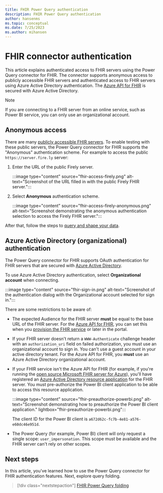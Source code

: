 ```yaml
---
title: FHIR Power Query authentication
description: FHIR Power Query authentication
author: hansenms
ms.topic: conceptual
ms.date: 7/25/2023
ms.author: mihansen
---
```


# FHIR connector authentication

This article explains authenticated access to FHIR servers using the Power Query connector for FHIR. The connector supports anonymous access to publicly accessible FHIR servers and authenticated access to FHIR servers using Azure Active Directory authentication. The [Azure API for FHIR](/azure/healthcare-apis) is secured with Azure Active Directory.

> [!NOTE]
> If you are connecting to a FHIR server from an online service, such as Power BI service, you can only use an organizational account.

## Anonymous access

There are many [publicly accessible FHIR servers](https://confluence.hl7.org/display/FHIR/Public+Test+Servers). To enable testing with these public servers, the Power Query connector for FHIR supports the "Anonymous" authentication scheme. For example to access the public `https://server.fire.ly` server:

1. Enter the URL of the public Firely server.

   :::image type="content" source="fhir-access-firely.png" alt-text="Screenshot of the URL filled in with the public Firely FHIR server.":::

1. Select **Anonymous** authentication scheme.

   :::image type="content" source="fhir-access-firely-anonymous.png" alt-text="Screenshot demonstrating the anonymous authentication selection to access the Firely FHIR server.":::

After that, follow the steps to [query and shape your data](fhir.md).

## Azure Active Directory (organizational) authentication

The Power Query connector for FHIR supports OAuth authentication for FHIR servers that are secured with [Azure Active Directory](https://azure.microsoft.com/services/active-directory/).

To use Azure Active Directory authentication, select **Organizational account** when connecting.

:::image type="content" source="fhir-sign-in.png" alt-text="Screenshot of the authentication dialog with the Organizational account selected for sign in.":::

There are some restrictions to be aware of:

* The expected Audience for the FHIR server **must** be equal to the base URL of the FHIR server. For the [Azure API for FHIR](/azure/healthcare-apis/), you can set this when you [provision the FHIR service](/azure/healthcare-apis/fhir-paas-portal-quickstart#additional-settings) or later in the portal.

* If your FHIR server doesn't return a `WWW-Authenticate` challenge header with an `authorization_uri` field on failed authorization, you must use an organizational account to sign in. You can't use a guest account in your active directory tenant. For the Azure API for FHIR, you **must** use an Azure Active Directory organizational account.

* If your FHIR service isn't the Azure API for FHIR (for example, if you're running the [open source Microsoft FHIR server for Azure](https://github.com/Microsoft/fhir-server)), you'll have registered an [Azure Active Directory resource application](/azure/healthcare-apis/register-resource-azure-ad-client-app) for the FHIR server. You must pre-authorize the Power BI client application to be able to access this resource application.

   :::image type="content" source="fhir-preauthorize-powerbi.png" alt-text="Screenshot demonstrating how to preauthorize the Power BI client application." lightbox="fhir-preauthorize-powerbi.png":::

   The client ID for the Power BI client is `a672d62c-fc7b-4e81-a576-e60dc46e951d`.

* The Power Query (for example, Power BI) client will only request a single scope: `user_impersonation`. This scope must be available and the FHIR server can't rely on other scopes.

## Next steps

In this article, you've learned how to use the Power Query connector for FHIR authentication features. Next, explore query folding.

>[!div class="nextstepaction"]
>[FHIR Power Query folding](fhir-queryfolding.md)
